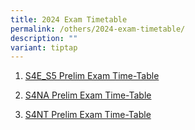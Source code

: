 ```yaml
---
title: 2024 Exam Timetable
permalink: /others/2024-exam-timetable/
description: ""
variant: tiptap
---
```

<ol data-tight="true" class="tight">
<li>
<p><a href="/files/2024_PrelimTT_4Exp_5NA_27_Jun_.pdf" rel="noopener noreferrer nofollow" target="_blank">S4E_S5 Prelim Exam Time-Table</a>
</p>
</li>
<li>
<p><a href="/files/2024_PrelimTT_4NA_27_Jun_.pdf" rel="noopener noreferrer nofollow" target="_blank">S4NA Prelim Exam Time-Table</a>
</p>
</li>
<li>
<p><a href="/files/2024_PrelimTT_4NT__27Jun_.pdf" rel="noopener noreferrer nofollow" target="_blank">S4NT Prelim Exam Time-Table</a>
</p>
</li>
</ol>
<p></p>